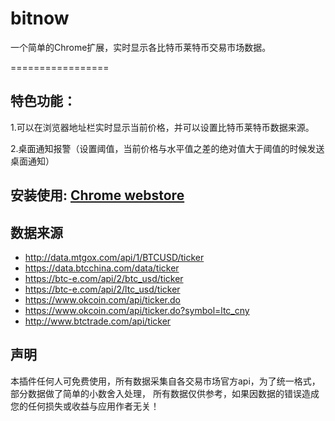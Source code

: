 # bitnow

一个简单的Chrome扩展，实时显示各比特币莱特币交易市场数据。

=================

## 特色功能：


1.可以在浏览器地址栏实时显示当前价格，并可以设置比特币莱特币数据来源。

2.桌面通知报警（设置阈值，当前价格与水平值之差的绝对值大于阈值的时候发送桌面通知）


## 安装使用: [Chrome webstore](https://chrome.google.com/webstore/detail/bit-now/cbeifbmpjcffahlknjhdhlngfoolfogn?utm_source=chrome-ntp-icon&authuser=1 )


## 数据来源

* http://data.mtgox.com/api/1/BTCUSD/ticker
* https://data.btcchina.com/data/ticker
* https://btc-e.com/api/2/btc_usd/ticker
* https://btc-e.com/api/2/ltc_usd/ticker
* https://www.okcoin.com/api/ticker.do
* https://www.okcoin.com/api/ticker.do?symbol=ltc_cny
* http://www.btctrade.com/api/ticker


## 声明

本插件任何人可免费使用，所有数据采集自各交易市场官方api，为了统一格式，部分数据做了简单的小数舍入处理，
所有数据仅供参考，如果因数据的错误造成您的任何损失或收益与应用作者无关！

